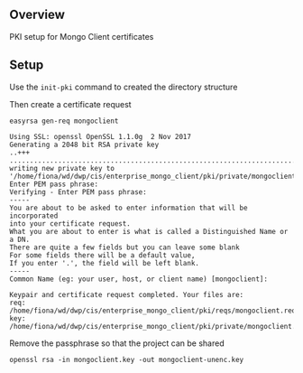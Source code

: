 ## Overview

PKI setup for Mongo Client certificates

## Setup

Use the `init-pki` command to created the directory structure

Then create a certificate request 

```
easyrsa gen-req mongoclient

Using SSL: openssl OpenSSL 1.1.0g  2 Nov 2017
Generating a 2048 bit RSA private key
..+++
...............................................................................+++
writing new private key to '/home/fiona/wd/dwp/cis/enterprise_mongo_client/pki/private/mongoclient.key.lfNnD8JYZx'
Enter PEM pass phrase:
Verifying - Enter PEM pass phrase:
-----
You are about to be asked to enter information that will be incorporated
into your certificate request.
What you are about to enter is what is called a Distinguished Name or a DN.
There are quite a few fields but you can leave some blank
For some fields there will be a default value,
If you enter '.', the field will be left blank.
-----
Common Name (eg: your user, host, or client name) [mongoclient]:

Keypair and certificate request completed. Your files are:
req: /home/fiona/wd/dwp/cis/enterprise_mongo_client/pki/reqs/mongoclient.req
key: /home/fiona/wd/dwp/cis/enterprise_mongo_client/pki/private/mongoclient.key

``` 

Remove the passphrase so that the project can be shared

```
openssl rsa -in mongoclient.key -out mongoclient-unenc.key
```


